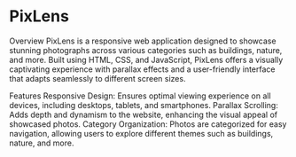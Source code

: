 # PixLens
Overview
PixLens is a responsive web application designed to showcase stunning photographs across various categories such as buildings, nature, and more. Built using HTML, CSS, and JavaScript, PixLens offers a visually captivating experience with parallax effects and a user-friendly interface that adapts seamlessly to different screen sizes.

Features
Responsive Design: Ensures optimal viewing experience on all devices, including desktops, tablets, and smartphones.
Parallax Scrolling: Adds depth and dynamism to the website, enhancing the visual appeal of showcased photos.
Category Organization: Photos are categorized for easy navigation, allowing users to explore different themes such as buildings, nature, and more.

